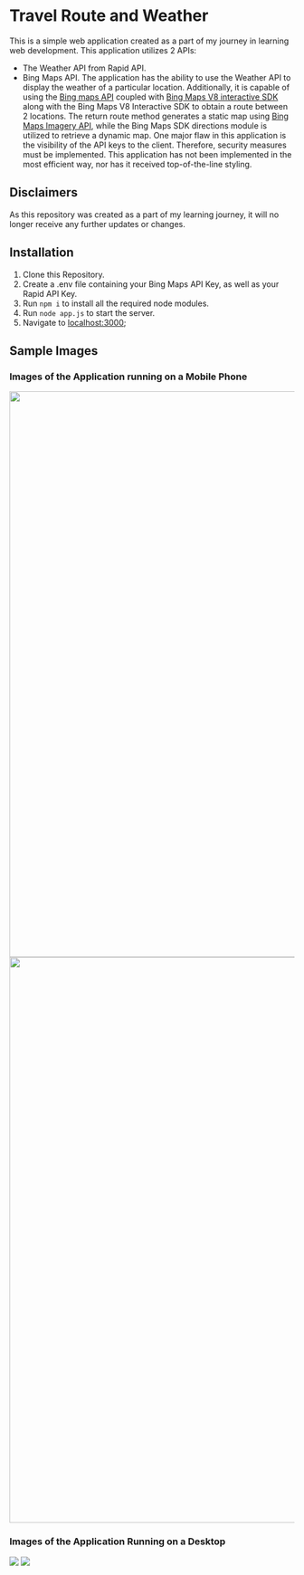 # Travel Route and Weather
This is a simple web application created as a part of my journey in learning web development.
This application utilizes 2 APIs:
 - The Weather API from Rapid API. 
 - Bing Maps API.
The application has the ability to use the Weather API to display the weather of a particular location. Additionally, it is capable of using the [Bing maps API](https://learn.microsoft.com/en-us/bingmaps/rest-services/) coupled with [Bing Maps V8 interactive SDK](https://www.bing.com/api/maps/sdkrelease/mapcontrol/isdk)  along with the Bing Maps V8 Interactive SDK to obtain a route between 2 locations.
The return route method generates a static map using [Bing Maps Imagery API](https://learn.microsoft.com/en-us/bingmaps/rest-services/imagery/), while the Bing Maps SDK directions module is utilized to retrieve a dynamic map.
One major flaw in this application is the visibility of the API keys to the client. Therefore, security measures must be implemented.
This application has not been implemented in the most efficient way, nor has it received top-of-the-line styling.

## Disclaimers
As this repository was created as a part of my learning journey, it will no longer receive any further updates or changes.

## Installation
1. Clone this Repository.
2. Create a .env file containing your Bing Maps API Key, as well as your Rapid API Key.
3. Run `npm i` to install all the required node modules.
4. Run `node app.js` to start the server.
5. Navigate to [localhost:3000](http://localhost:3000/);

## Sample Images

### Images of the Application running on a Mobile Phone
<pictures>
  <img src="https://github.com/EtheriousKing/travel-route-and-weather/assets/82433285/0d6217bb-4462-4de8-a6fe-c88c3a7fd4d2" height=1000px/>
  <img src = "https://github.com/EtheriousKing/travel-route-and-weather/assets/82433285/cc279017-ee9e-4c24-92e9-1e90c85c47d6" height= 1000px/> 
</pictures>

### Images of the Application Running on a Desktop
<pictures>
  <img src="https://github.com/EtheriousKing/travel-route-and-weather/assets/82433285/0566152a-5d96-429d-ac68-9879a9876fcf"/>
  <img src="https://github.com/EtheriousKing/travel-route-and-weather/assets/82433285/0ec070e6-63fa-4ef4-a79d-fd432c9cc54a"/>
</pictures>
